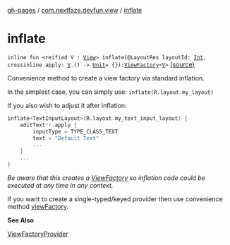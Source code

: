 [gh-pages](../index.md) / [com.nextfaze.devfun.view](index.md) / [inflate](./inflate.md)

# inflate

`inline fun <reified V : `[`View`](https://developer.android.com/reference/android/view/View.html)`> inflate(@LayoutRes layoutId: `[`Int`](https://kotlinlang.org/api/latest/jvm/stdlib/kotlin/-int/index.html)`, crossinline apply: `[`V`](inflate.md#V)`.() -> `[`Unit`](https://kotlinlang.org/api/latest/jvm/stdlib/kotlin/-unit/index.html)` = {}): `[`ViewFactory`](-view-factory/index.md)`<`[`V`](inflate.md#V)`>` [(source)](https://github.com/NextFaze/dev-fun/tree/master/devfun/src/main/java/com/nextfaze/devfun/view/Helpers.kt#L32)

Convenience method to create a view factory via standard inflation.

In the simplest case, you can simply use: `inflate(R.layout.my_layout)`

If you also wish to adjust it after inflation:

``` kotlin
inflate<TextInputLayout>(R.layout.my_text_input_layout) {
    editText!!.apply {
        inputType = TYPE_CLASS_TEXT
        text = "Default Text"
        ...
    }
    ...
}
```

*Be aware that this creates a [ViewFactory](-view-factory/index.md) so inflation code could be executed at any time in any context.*

If you want to create a single-typed/keyed provider then use convenience method [viewFactory](view-factory.md).

**See Also**

[ViewFactoryProvider](-view-factory-provider/index.md)

